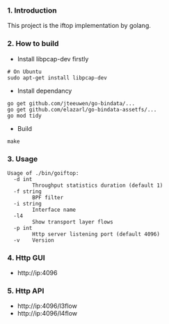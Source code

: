 ### 1. Introduction
This project is the iftop implementation by golang.

### 2. How to build
- Install libpcap-dev firstly
```
# On Ubuntu
sudo apt-get install libpcap-dev
```

- Install dependancy
```
go get github.com/jteeuwen/go-bindata/...
go get github.com/elazarl/go-bindata-assetfs/...
go mod tidy
```

- Build
```
make
```

### 3. Usage
```
Usage of ./bin/goiftop:
  -d int
        Throughput statistics duration (default 1)
  -f string
        BPF filter
  -i string
        Interface name
  -l4
        Show transport layer flows
  -p int
        Http server listening port (default 4096)
  -v    Version
```

### 4. Http GUI
- http://ip:4096

### 5. Http API
- http://ip:4096/l3flow
- http://ip:4096/l4flow

